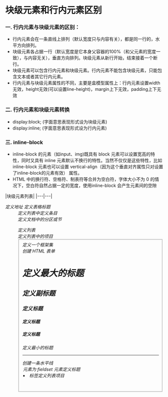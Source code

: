 # 块级元素和行内元素区别
### 一. 行内元素与块级元素的区别：
* 行内元素会在一条直线上排列（默认宽度只与内容有关），都是同一行的，水平方向排列。
* 块级元素各占据一行（默认宽度是它本身父容器的100%（和父元素的宽度一致），与内容无关），垂直方向排列。块级元素从新行开始，结束接着一个断行。
* 块级元素可以包含行内元素和块级元素。行内元素不能包含块级元素，只能包含文本或者其它行内元素。
* 行内元素与块级元素属性的不同，主要是盒模型属性上：行内元素设置width无效，height无效(可以设置line-height)，margin上下无效，padding上下无效
### 二. 行内元素和块级元素转换
* display:block; (字面意思表现形式设为块级元素)
* display:inline; (字面意思表现形式设为行内元素)
### 三. inline-block
* inline-block 的元素（如input、img)既具有 block 元素可以设置宽高的特性，同时又具有 inline 元素默认不换行的特性。当然不仅仅是这些特性，比如 inline-block 元素也可以设置 vertical-align（因为这个垂直对齐属性只对设置了inline-block的元素有效） 属性。
* HTML 中的换行符、空格符、制表符等合并为空白符，字体大小不为 0 的情况下，空白符自然占据一定的宽度，使用inline-block 会产生元素间的空隙

|块级元素列表|
|---|---|
<address>	定义地址
<caption>	定义表格标题
<dd>	定义列表中定义条目
<div>	定义文档中的分区或节
<dl>	定义列表
<dt>	定义列表中的项目
<fieldset>	定义一个框架集
<form>	创建 HTML 表单
<h1>	定义最大的标题
<h2>	定义副标题
<h3>	定义标题
<h4>	定义标题
<h5>	定义标题
<h6>	定义最小的标题
<hr>	创建一条水平线
<legend>	元素为 fieldset 元素定义标题
<li>	标签定义列表项目
<noframes>	为那些不支持框架的浏览器显示文本，于 frameset 元素内部
<noscript>	定义在脚本未被执行时的替代内容
<ol>	定义有序列表
<ul>	定义无序列表
<p>	标签定义段落
<pre>	定义预格式化的文本
<table>	标签定义 HTML 表格
<tbody>	标签表格主体（正文）
<td>	表格中的标准单元格
<tfoot>	定义表格的页脚（脚注或表注）
<th>	定义表头单元格
<thead>	标签定义表格的表头
<tr>	定义表格中的行

行内元素列表
<a>	标签可定义锚
<abbr>	表示一个缩写形式
<acronym>	定义只取首字母缩写
<b>	字体加粗
<bdo>	可覆盖默认的文本方向
<big>	大号字体加粗
<br>	换行
<cite>	引用进行定义
<code>	定义计算机代码文本
<dfn>	定义一个定义项目
<em>	定义为强调的内容
<i>	斜体文本效果
<img>	向网页中嵌入一幅图像
<input>	输入框
<kbd>	定义键盘文本
<label>	标签为 input 元素定义标注（标记）
<q>	定义短的引用
<samp>	定义样本文本
<select>	创建单选或多选菜单
<small>	呈现小号字体效果
<span>	组合文档中的行内元素
<strong>	语气更强的强调的内容
<sub>	定义下标文本
<sup>	定义上标文本
<textarea>	多行的文本输入控件
<tt>	打字机或者等宽的文本效果
<var>	定义变量
 

可变元素素列表--可变元素为根据上下文语境决定该元素为块元素或者内联元素
<button>	按钮
<del>	定义文档中已被删除的文本
<iframe>	创建包含另外一个文档的内联框架（即行内框架）
<ins>	标签定义已经被插入文档中的文本
<map>	客户端图像映射（即热区）
<object>	object对象
<script>	客户端脚本



